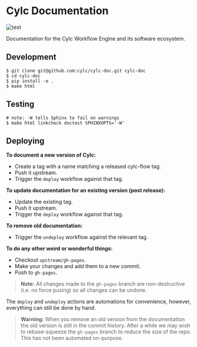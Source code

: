# Cylc Documentation

![test](https://github.com/cylc/cylc-doc/workflows/test/badge.svg?branch=master&event=push)

Documentation for the Cylc Workflow Engine and its software ecosystem.

## Development

```console
$ git clone git@github.com:cylc/cylc-doc.git cylc-doc
$ cd cylc-doc
$ pip install -e .
$ make html
```

## Testing

```console
# note: -W tells Sphinx to fail on warnings
$ make html linkcheck doctest SPHINXOPTS='-W'
```

## Deploying

**To document a new version of Cylc:**

* Create a tag with a name matching a released cylc-flow tag.
* Push it upstream.
* Trigger the `deploy` workflow against that tag.

**To update documentation for an existing version (post release):**

* Update the existing tag.
* Push it upstream.
* Trigger the `deploy` workflow against that tag.

**To remove old documentation:**

* Trigger the `undeploy` workflow against the relevant tag.

**To do any other weird or wonderful things:**

* Checkout `upstream/gh-pages`.
* Make your changes and add them to a new commit.
* Push to `gh-pages`.

> **Note:** All changes made to the `gh-pages` branch are non-destructive 
  (i.e. no force pusing) so all changes can be undone.

  The `deploy` and `undeploy` actions are automations for convenience, however,
  everything can still be done by hand.

> **Warning:** When you remove an old version from the documentation the
  old version is still in the commit history. After a while we may wish to
  rebase-squeeze the `gh-pages` branch to reduce the size of the repo.
  This has not been automated on-purpose.
